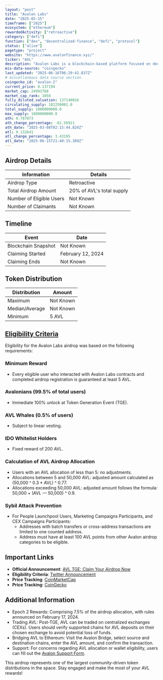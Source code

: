 ```yaml
---
layout: "post"
title: "Avalon Labs"
date: "2025-02-15"
timeframe: ["2025"]
ecosystem: ["ethereum"]
rewardedActivity: ["retroactive"]
category: ["defi"]
function: ["dex", "decentralized-finance", "defi", "protocol"]
status: ["alive"]
pagetype: "project"
website: "https://www.avalonfinance.xyz/"
ticker: "AVL"
description: "Avalon Labs is a blockchain-based platform focused on decentralized finance (DeFi) solutions."
mis-data-source: "coingecko"
last_updated: "2025-06-16T06:29:42.837Z"
# miscellaneous data source section
coingecko_id: "avalon-2"
current_price: 0.137194
market_cap: 24993768
market_cap_rank: 1050
fully_diluted_valuation: 137140016
circulating_supply: 182250001.0
total_supply: 1000000000.0
max_supply: 1000000000.0
ath: 0.787073
ath_change_percentage: -82.56921
ath_date: "2025-03-08T02:15:44.824Z"
atl: 0.132641
atl_change_percentage: 3.43195
atl_date: "2025-06-15T21:40:15.389Z"
---
```


## Airdrop Details

| Information              | Details                   |
| ------------------------ | ------------------------- |
| Airdrop Type             | Retroactive               |
| Total Airdrop Amount     | 20% of AVL's total supply |
| Number of Eligible Users | Not Known                 |
| Number of Claimants      | Not Known                 |

## Timeline

| Event               | Date              |
| ------------------- | ----------------- |
| Blockchain Snapshot | Not Known         |
| Claiming Started    | February 12, 2024 |
| Claiming Ends       | Not Known         |

## Token Distribution

| Distribution   | Amount    |
| -------------- | --------- |
| Maximum        | Not Known |
| Median/Average | Not Known |
| Minimum        | 5 AVL     |

## [Eligibility Criteria](https://x.com/avalonfinance_/status/1889116096248308097)

Eligibility for the Avalon Labs airdrop was based on the following requirements:

### Minimum Reward
- Every eligible user who interacted with Avalon Labs contracts and completed airdrop registration is guaranteed at least 5 AVL.

### Avalonians (99.5% of total users)
- Immediate 100% unlock at Token Generation Event (TGE).

### AVL Whales (0.5% of users)
- Subject to linear vesting.

### IDO Whitelist Holders
- Fixed reward of 200 AVL.

### Calculation of AVL Airdrop Allocation
- Users with an AVL allocation of less than 5: no adjustments.
- Allocations between 5 and 50,000 AVL: adjusted amount calculated as (50,000 ^ 0.3 * AVL) ^ 0.77.
- Allocations exceeding 50,000 AVL: adjusted amount follows the formula: 50,000 + (AVL — 50,000) ^ 0.9.

### Sybil Attack Prevention
- For People Launchpool Users, Marketing Campaigns Participants, and CEX Campaigns Participants:
  - Addresses with batch transfers or cross-address transactions are limited to one counted address.
  - Address must have at least 100 AVL points from other Avalon airdrop categories to be eligible.

## Important Links

- **Official Announcement**: [AVL TGE: Claim Your Airdrop Now](https://medium.com/@avalonlabs/avl-tge-claim-your-airdrop-now-6b09957af071)
- **Eligibility Criteria**: [Twitter Announcement](https://x.com/avalonfinance_/status/1889116096248308097)
- **Price Tracking**: [CoinMarketCap](https://coinmarketcap.com/currencies/avalon-2)
- **Price Tracking**: [CoinGecko](https://www.coingecko.com/en/coins/avalon-2)

## Additional Information

- Epoch 2 Rewards: Comprising 7.5% of the airdrop allocation, with rules announced on February 17, 2024.
- Trading AVL: Post-TGE, AVL can be traded on centralized exchanges (CEXs). Users should verify supported chains for AVL deposits on their chosen exchange to avoid potential loss of funds.
- Bridging AVL to Ethereum: Visit the Avalon Bridge, select source and destination chains, enter the AVL amount, and confirm the transaction.
- Support: For concerns regarding AVL allocation or wallet eligibility, users can fill out the [Avalon Support Form](https://forms.gle/S7eohBd2Myrxjv2j8).

This airdrop represents one of the largest community-driven token distributions in the space. Stay engaged and make the most of your AVL rewards!